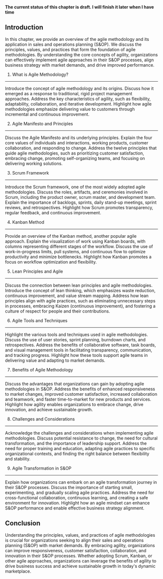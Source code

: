 **The current status of this chapter is draft. I will finish it later when I have time**

Introduction
------------

In this chapter, we provide an overview of the agile methodology and its application in sales and operations planning (S\&OP). We discuss the principles, values, and practices that form the foundation of agile methodologies. By understanding the core concepts of agility, organizations can effectively implement agile approaches in their S\&OP processes, align business strategy with market demands, and drive improved performance.

1. What is Agile Methodology?
-----------------------------

Introduce the concept of agile methodology and its origins. Discuss how it emerged as a response to traditional, rigid project management approaches. Address the key characteristics of agility, such as flexibility, adaptability, collaboration, and iterative development. Highlight how agile methodologies emphasize delivering value to customers through incremental and continuous improvement.

2. Agile Manifesto and Principles
---------------------------------

Discuss the Agile Manifesto and its underlying principles. Explain the four core values of individuals and interactions, working products, customer collaboration, and responding to change. Address the twelve principles that guide agile methodologies, such as prioritizing customer satisfaction, embracing change, promoting self-organizing teams, and focusing on delivering working solutions.

3. Scrum Framework
------------------

Introduce the Scrum framework, one of the most widely adopted agile methodologies. Discuss the roles, artifacts, and ceremonies involved in Scrum, including the product owner, scrum master, and development team. Explain the importance of backlogs, sprints, daily stand-up meetings, sprint reviews, and retrospectives. Highlight how Scrum promotes transparency, regular feedback, and continuous improvement.

4. Kanban Method
----------------

Provide an overview of the Kanban method, another popular agile approach. Explain the visualization of work using Kanban boards, with columns representing different stages of the workflow. Discuss the use of work-in-progress limits, pull systems, and continuous flow to optimize productivity and minimize bottlenecks. Highlight how Kanban promotes a focus on workflow optimization and flexibility.

5. Lean Principles and Agile
----------------------------

Discuss the connection between lean principles and agile methodologies. Introduce the concept of lean thinking, which emphasizes waste reduction, continuous improvement, and value stream mapping. Address how lean principles align with agile practices, such as eliminating unnecessary steps in processes, embracing Kaizen (continuous improvement), and fostering a culture of respect for people and their contributions.

6. Agile Tools and Techniques
-----------------------------

Highlight the various tools and techniques used in agile methodologies. Discuss the use of user stories, sprint planning, burndown charts, and retrospectives. Address the benefits of collaborative software, task boards, and visual management tools in facilitating transparency, communication, and tracking progress. Highlight how these tools support agile teams in delivering value and adapting to market demands.

7. Benefits of Agile Methodology
--------------------------------

Discuss the advantages that organizations can gain by adopting agile methodologies in S\&OP. Address the benefits of enhanced responsiveness to market changes, improved customer satisfaction, increased collaboration and teamwork, and faster time-to-market for new products and services. Highlight how agility enables organizations to embrace change, drive innovation, and achieve sustainable growth.

8. Challenges and Considerations
--------------------------------

Acknowledge the challenges and considerations when implementing agile methodologies. Discuss potential resistance to change, the need for cultural transformation, and the importance of leadership support. Address the need for proper training and education, adapting agile practices to specific organizational contexts, and finding the right balance between flexibility and stability.

9. Agile Transformation in S\&OP
--------------------------------

Explain how organizations can embark on an agile transformation journey in their S\&OP processes. Discuss the importance of starting small, experimenting, and gradually scaling agile practices. Address the need for cross-functional collaboration, continuous learning, and creating a safe environment for innovation. Highlight how an agile mindset can enhance S\&OP performance and enable effective business strategy alignment.

Conclusion
----------

Understanding the principles, values, and practices of agile methodologies is crucial for organizations seeking to align their sales and operations planning (S\&OP) with market demands. By embracing agility, organizations can improve responsiveness, customer satisfaction, collaboration, and innovation in their S\&OP processes. Whether adopting Scrum, Kanban, or other agile approaches, organizations can leverage the benefits of agility to drive business success and achieve sustainable growth in today's dynamic marketplace.
